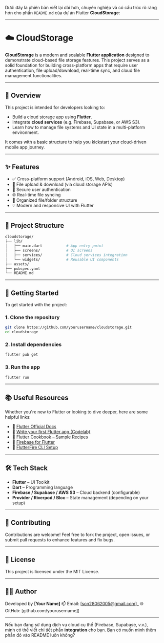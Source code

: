 Dưới đây là phiên bản viết lại dài hơn, chuyên nghiệp và có cấu trúc rõ ràng hơn cho phần `README.md` của dự án Flutter **CloudStorage**:

---

# ☁️ CloudStorage

**CloudStorage** is a modern and scalable **Flutter application** designed to demonstrate cloud-based file storage features. This project serves as a solid foundation for building cross-platform apps that require user authentication, file upload/download, real-time sync, and cloud file management functionalities.

---

## 🚀 Overview

This project is intended for developers looking to:

* Build a cloud storage app using **Flutter**.
* Integrate **cloud services** (e.g. Firebase, Supabase, or AWS S3).
* Learn how to manage file systems and UI state in a multi-platform environment.

It comes with a basic structure to help you kickstart your cloud-driven mobile app journey.

---

## ✨ Features

* ✅ Cross-platform support (Android, iOS, Web, Desktop)
* 📂 File upload & download (via cloud storage APIs)
* 🔐 Secure user authentication
* 🌐 Real-time file syncing
* 📁 Organized file/folder structure
* 💡 Modern and responsive UI with Flutter

---

## 📁 Project Structure

```bash
cloudstorage/
├── lib/
│   ├── main.dart           # App entry point
│   ├── screens/            # UI screens
│   ├── services/           # Cloud services integration
│   └── widgets/            # Reusable UI components
├── assets/
├── pubspec.yaml
└── README.md
```

---

## 🔧 Getting Started

To get started with the project:

### 1. Clone the repository

```bash
git clone https://github.com/yourusername/cloudstorage.git
cd cloudstorage
```

### 2. Install dependencies

```bash
flutter pub get
```

### 3. Run the app

```bash
flutter run
```

---

## 📚 Useful Resources

Whether you're new to Flutter or looking to dive deeper, here are some helpful links:

* 📘 [Flutter Official Docs](https://docs.flutter.dev/)
* 🎯 [Write your first Flutter app (Codelab)](https://docs.flutter.dev/get-started/codelab)
* 🍳 [Flutter Cookbook – Sample Recipes](https://docs.flutter.dev/cookbook)
* 🔌 [Firebase for Flutter](https://firebase.flutter.dev/)
* 🧪 [FlutterFire CLI Setup](https://firebase.flutter.dev/docs/cli/)

---

## 🛠️ Tech Stack

* **Flutter** – UI Toolkit
* **Dart** – Programming language
* **Firebase / Supabase / AWS S3** – Cloud backend (configurable)
* **Provider / Riverpod / Bloc** – State management (depending on your setup)

---

## 🤝 Contributing

Contributions are welcome! Feel free to fork the project, open issues, or submit pull requests to enhance features and fix bugs.

---

## 📄 License

This project is licensed under the MIT License.

---

## 🧑‍💻 Author

Developed by **\[Your Name]**
📫 Email: [son28062005@gmail.com]_
🌐 GitHub: [github.com/yourusername])

---

Nếu bạn đang sử dụng dịch vụ cloud cụ thể (Firebase, Supabase, v.v.), mình có thể viết chi tiết phần **integration** cho bạn. Bạn có muốn mình thêm phần đó vào README luôn không?
